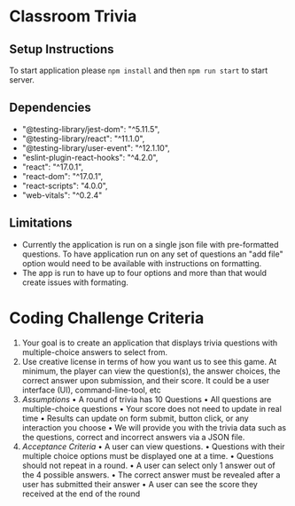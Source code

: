 # Classroom Trivia

## Setup Instructions

To start application please ```npm install``` and then ```npm run start``` to start server.

## Dependencies 
- "@testing-library/jest-dom": "^5.11.5",
- "@testing-library/react": "^11.1.0",
- "@testing-library/user-event": "^12.1.10",
- "eslint-plugin-react-hooks": "^4.2.0",
- "react": "^17.0.1",
- "react-dom": "^17.0.1",
- "react-scripts": "4.0.0",
- "web-vitals": "^0.2.4"

## Limitations

- Currently the application is run on a single json file with pre-formatted questions. To have application run on any set of questions an "add file" option would need to be available with instructions on formatting. 
- The app is run to have up to four options and more than that would create issues with formating.  

# Coding Challenge Criteria

1.  Your goal is to create an application that displays trivia questions with multiple-choice answers to select
from.
2. Use creative license in terms of how you want us to see this game. At minimum, the player can view the
question(s), the answer choices, the correct answer upon submission, and their score. It could be a user
interface (UI), command-line-tool, etc
3. *Assumptions* 
• A round of trivia has 10 Questions
• All questions are multiple-choice questions
• Your score does not need to update in real time
• Results can update on form submit, button click, or any interaction you choose
• We will provide you with the trivia data such as the questions, correct and incorrect answers via a
JSON file.
4. *Acceptance Criteria*
• A user can view questions.
• Questions with their multiple choice options must be displayed one at a time.
• Questions should not repeat in a round.
• A user can select only 1 answer out of the 4 possible answers.
• The correct answer must be revealed after a user has submitted their answer
• A user can see the score they received at the end of the round